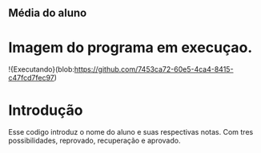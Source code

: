 ## Média do aluno

# Imagem do programa em execuçao.
!{Executando}(blob:https://github.com/7453ca72-60e5-4ca4-8415-c47fcd7fec97)

# Introdução 
Esse codigo introduz o nome do aluno e suas respectivas notas. Com tres possibilidades, reprovado, recuperação e aprovado.

